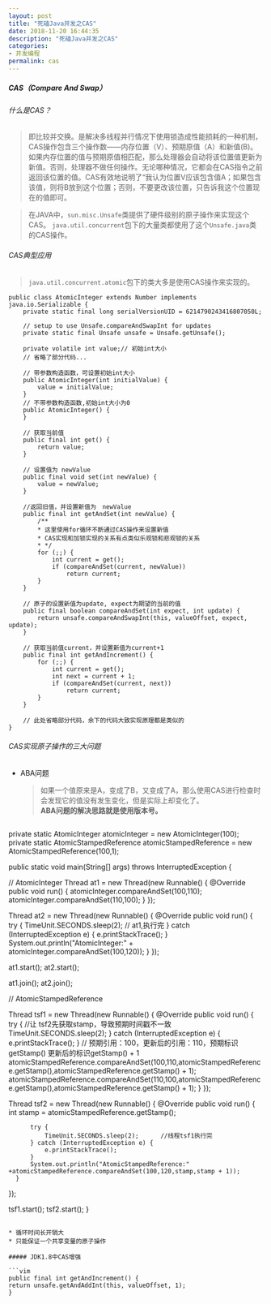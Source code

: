 ```yaml
---
layout: post
title: "死磕Java并发之CAS"
date: 2018-11-20 16:44:35
description: "死磕Java并发之CAS"
categories:
- 并发编程
permalink: cas
---
```


##### CAS（Compare And Swap）
###### 什么是CAS？
> 即比较并交换。是解决多线程并行情况下使用锁造成性能损耗的一种机制，CAS操作包含三个操作数——内存位置（V）、预期原值（A）和新值(B)。如果内存位置的值与预期原值相匹配，那么处理器会自动将该位置值更新为新值。否则，处理器不做任何操作。无论哪种情况，它都会在CAS指令之前返回该位置的值。CAS有效地说明了“我认为位置V应该包含值A；如果包含该值，则将B放到这个位置；否则，不要更改该位置，只告诉我这个位置现在的值即可。

> 在JAVA中，`sun.misc.Unsafe`类提供了硬件级别的原子操作来实现这个CAS。 `java.util.concurrent`包下的大量类都使用了这个`Unsafe.java`类的CAS操作。

###### CAS典型应用
> `java.util.concurrent.atomic`包下的类大多是使用CAS操作来实现的。

```vim
public class AtomicInteger extends Number implements java.io.Serializable {
    private static final long serialVersionUID = 6214790243416807050L;

    // setup to use Unsafe.compareAndSwapInt for updates
    private static final Unsafe unsafe = Unsafe.getUnsafe();

    private volatile int value;// 初始int大小
    // 省略了部分代码...

    // 带参数构造函数，可设置初始int大小
    public AtomicInteger(int initialValue) {
        value = initialValue;
    }
    // 不带参数构造函数,初始int大小为0
    public AtomicInteger() {
    }

    // 获取当前值
    public final int get() {
        return value;
    }

    // 设置值为 newValue
    public final void set(int newValue) {
        value = newValue;
    }

    //返回旧值，并设置新值为　newValue
    public final int getAndSet(int newValue) {
        /**
        * 这里使用for循环不断通过CAS操作来设置新值
        * CAS实现和加锁实现的关系有点类似乐观锁和悲观锁的关系
        * */
        for (;;) {
            int current = get();
            if (compareAndSet(current, newValue))
                return current;
        }
    }

    // 原子的设置新值为update, expect为期望的当前的值
    public final boolean compareAndSet(int expect, int update) {
        return unsafe.compareAndSwapInt(this, valueOffset, expect, update);
    }

    // 获取当前值current，并设置新值为current+1
    public final int getAndIncrement() {
        for (;;) {
            int current = get();
            int next = current + 1;
            if (compareAndSet(current, next))
                return current;
        }
    }

    // 此处省略部分代码，余下的代码大致实现原理都是类似的
}
```

###### CAS实现原子操作的三大问题
* ABA问题  
  > 如果一个值原来是A，变成了B，又变成了A，那么使用CAS进行检查时会发现它的值没有发生变化，但是实际上却变化了。  
  > **ABA问题的解决思路就是使用版本号。**  

  ```vim
private static AtomicInteger atomicInteger = new AtomicInteger(100);
private static AtomicStampedReference atomicStampedReference = new AtomicStampedReference(100,1);

public static void main(String[] args) throws InterruptedException {

  // AtomicInteger
  Thread at1 = new Thread(new Runnable() {
      @Override
      public void run() {
          atomicInteger.compareAndSet(100,110);
          atomicInteger.compareAndSet(110,100);
      }
  });

  Thread at2 = new Thread(new Runnable() {
      @Override
      public void run() {
          try {
              TimeUnit.SECONDS.sleep(2);      // at1,执行完
          } catch (InterruptedException e) {
              e.printStackTrace();
          }
          System.out.println("AtomicInteger:" + atomicInteger.compareAndSet(100,120));
      }
  });

  at1.start();
  at2.start();

  at1.join();
  at2.join();

  // AtomicStampedReference

  Thread tsf1 = new Thread(new Runnable() {
      @Override
      public void run() {
          try {
              //让 tsf2先获取stamp，导致预期时间戳不一致
              TimeUnit.SECONDS.sleep(2);
          } catch (InterruptedException e) {
              e.printStackTrace();
          }
          // 预期引用：100，更新后的引用：110，预期标识getStamp() 更新后的标识getStamp() + 1
          atomicStampedReference.compareAndSet(100,110,atomicStampedReference.getStamp(),atomicStampedReference.getStamp() + 1);
          atomicStampedReference.compareAndSet(110,100,atomicStampedReference.getStamp(),atomicStampedReference.getStamp() + 1);
      }
  });

  Thread tsf2 = new Thread(new Runnable() {
      @Override
      public void run() {
          int stamp = atomicStampedReference.getStamp();

          try {
              TimeUnit.SECONDS.sleep(2);      //线程tsf1执行完
          } catch (InterruptedException e) {
              e.printStackTrace();
          }
          System.out.println("AtomicStampedReference:" +atomicStampedReference.compareAndSet(100,120,stamp,stamp + 1));
      }
  });

  tsf1.start();
  tsf2.start();
}

  ```

* 循环时间长开销大
* 只能保证一个共享变量的原子操作

##### JDK1.8中CAS增强

```vim
public final int getAndIncrement() {
  return unsafe.getAndAddInt(this, valueOffset, 1);
}
```
